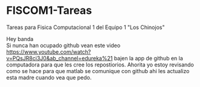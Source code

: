 # FISCOM1-Tareas
Tareas para Fisica Computacional 1 del Equipo 1 "Los Chinojos"

Hey banda \
Si nunca han ocupado github vean este video https://www.youtube.com/watch?v=PQsJR8ci3J0&ab_channel=edureka%21
bajen la app de github en la computadora para que les cree los repostiorios. Ahorita yo estoy revisando como se hace para que 
matlab se comunique con github ahi les actualizo esta madre cuando vea que pedo. 
